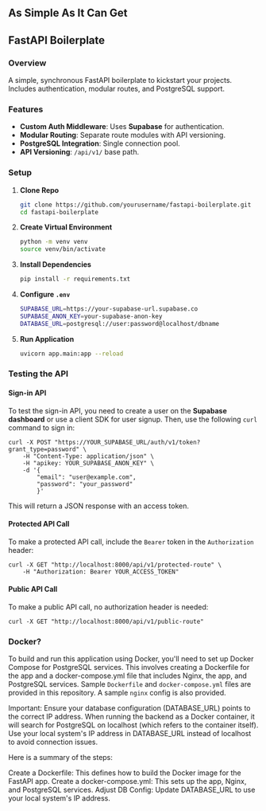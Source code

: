 ## As Simple As It Can Get


## FastAPI Boilerplate

### Overview

A simple, synchronous FastAPI boilerplate to kickstart your projects. Includes authentication, modular routes, and PostgreSQL support.

### Features

- **Custom Auth Middleware**: Uses **Supabase** for authentication.
- **Modular Routing**: Separate route modules with API versioning.
- **PostgreSQL Integration**: Single connection pool.
- **API Versioning**: `/api/v1/` base path.

### Setup

1. **Clone Repo**

   ```bash
   git clone https://github.com/yourusername/fastapi-boilerplate.git
   cd fastapi-boilerplate

2. **Create Virtual Environment**
    ```bash
    python -m venv venv
    source venv/bin/activate

3. **Install Dependencies**
    ```bash
    pip install -r requirements.txt
    
4. **Configure `.env`**
    ```bash
    SUPABASE_URL=https://your-supabase-url.supabase.co
    SUPABASE_ANON_KEY=your-supabase-anon-key
    DATABASE_URL=postgresql://user:password@localhost/dbname
    
5. **Run Application**
    ```bash
    uvicorn app.main:app --reload

### Testing the API
#### Sign-in API

To test the sign-in API, you need to create a user on the **Supabase dashboard** or use a client SDK for user signup. Then, use the following `curl` command to sign in:

    curl -X POST "https://YOUR_SUPABASE_URL/auth/v1/token?grant_type=password" \
        -H "Content-Type: application/json" \
        -H "apikey: YOUR_SUPABASE_ANON_KEY" \
        -d '{
            "email": "user@example.com",
            "password": "your_password"
            }'

This will return a JSON response with an access token.

#### Protected API Call

To make a protected API call, include the `Bearer` token in the `Authorization` header:

    curl -X GET "http://localhost:8000/api/v1/protected-route" \
        -H "Authorization: Bearer YOUR_ACCESS_TOKEN"

#### Public API Call

To make a public API call, no authorization header is needed:
    
    curl -X GET "http://localhost:8000/api/v1/public-route"

    

### Docker?
To build and run this application using Docker, you'll need to set up Docker Compose for PostgreSQL services. This involves creating a Dockerfile for the app and a docker-compose.yml file that includes Nginx, the app, and PostgreSQL services. Sample `Dockerfile` and `docker-compose.yml` files are provided in this repository.
A sample `nginx` config is also provided.

Important: Ensure your database configuration (DATABASE_URL) points to the correct IP address. When running the backend as a Docker container, it will search for PostgreSQL on localhost (which refers to the container itself). Use your local system's IP address in DATABASE_URL instead of localhost to avoid connection issues.

Here is a summary of the steps:

Create a Dockerfile: This defines how to build the Docker image for the FastAPI app.
Create a docker-compose.yml: This sets up the app, Nginx, and PostgreSQL services.
Adjust DB Config: Update DATABASE_URL to use your local system's IP address.
